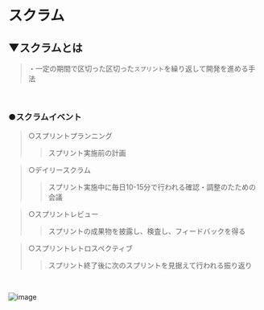# スクラム

## ▼スクラムとは
>・一定の期間で区切った区切った`スプリント`を繰り返して開発を進める手法<br>
<br>

### ●スクラムイベント
>○スプリントプランニング<br>
>>スプリント実施前の計画<br>

>○デイリースクラム<br>
>>スプリント実施中に毎日10-15分で行われる確認・調整のたための会議<br>

>○スプリントレビュー<br>
>>スプリントの成果物を披露し、検査し、フィードバックを得る<br>

>○スプリントレトロスペクティブ<br>
>>スプリント終了後に次のスプリントを見据えて行われる振り返り<br>
<br>

![image](https://user-images.githubusercontent.com/81621944/233825305-06b354e2-788c-4d44-8be9-ec92495a5e65.png)<br>
<br>
